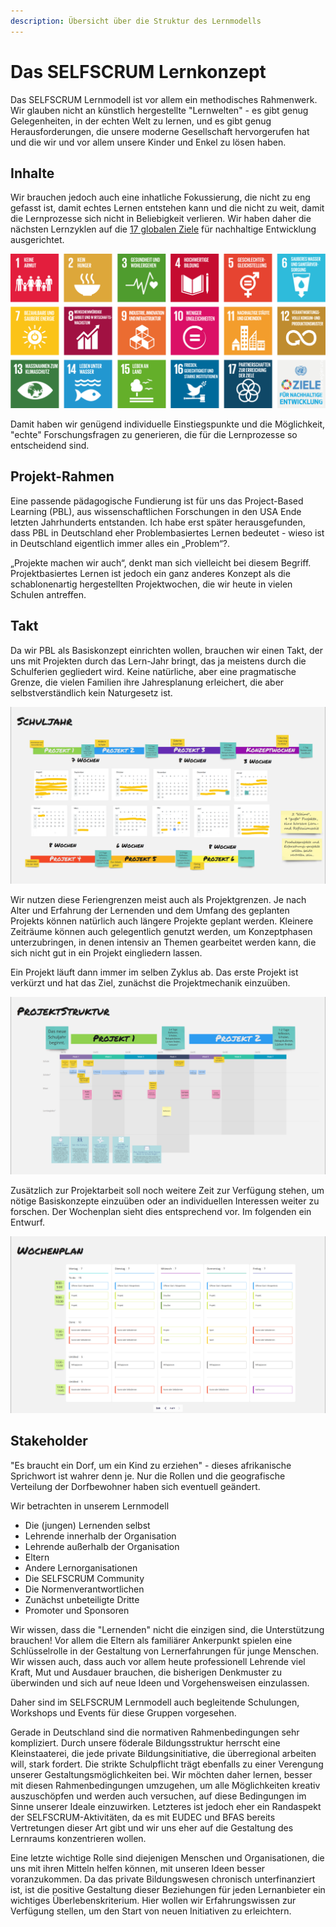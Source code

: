 ```yaml
---
description: Übersicht über die Struktur des Lernmodells
---
```


# Das SELFSCRUM Lernkonzept

Das SELFSCRUM Lernmodell ist vor allem ein methodisches Rahmenwerk. Wir glauben nicht an künstlich hergestellte "Lernwelten" - es gibt genug Gelegenheiten, in der echten Welt zu lernen, und es gibt genug Herausforderungen, die unsere moderne Gesellschaft hervorgerufen hat und die wir und vor allem unsere Kinder und Enkel zu lösen haben.

## Inhalte

Wir brauchen jedoch auch eine inhatliche Fokussierung, die nicht zu eng gefasst ist, damit echtes Lernen entstehen kann und die nicht zu weit, damit die Lernprozesse sich nicht in Beliebigkeit verlieren. Wir haben daher die nächsten Lernzyklen auf die [17 globalen Ziele](https://17ziele.de/) für nachhaltige Entwicklung ausgerichtet.

![Die 17 Ziele f&#xFC;r nachhaltige Entwicklung](../.gitbook/assets/grafik.png)

Damit haben wir genügend individuelle Einstiegspunkte und die Möglichkeit, "echte" Forschungsfragen zu generieren, die für die Lernprozesse so entscheidend sind.

## Projekt-Rahmen

Eine passende pädagogische Fundierung ist für uns das Project-Based Learning \(PBL\), aus wissenschaftlichen Forschungen in den USA Ende letzten Jahrhunderts entstanden. Ich habe erst später herausgefunden, dass PBL in Deutschland eher Problembasiertes Lernen bedeutet - wieso ist in Deutschland eigentlich immer alles ein „Problem“?.

„Projekte machen wir auch“, denkt man sich vielleicht bei diesem Begriff. Projektbasiertes Lernen ist jedoch ein ganz anderes Konzept als die schablonenartig hergestellten Projektwochen, die wir heute in vielen Schulen antreffen.

## Takt

Da wir PBL als Basiskonzept einrichten wollen, brauchen wir einen Takt, der uns mit Projekten durch das Lern-Jahr bringt, das ja meistens durch die Schulferien gegliedert wird. Keine natürliche, aber eine pragmatische Grenze, die vielen Familien ihre Jahresplanung erleichert, die aber selbstverständlich kein Naturgesetz ist.

![Beispielkalender f&#xFC;r einen PBL-Takt](../.gitbook/assets/kalender.png)

Wir nutzen diese Feriengrenzen meist auch als Projektgrenzen. Je nach Alter und Erfahrung der Lernenden und dem Umfang des geplanten Projekts können natürlich auch längere Projekte geplant werden. Kleinere Zeiträume können auch gelegentlich genutzt werden, um Konzeptphasen unterzubringen, in denen intensiv an Themen gearbeitet werden kann, die sich nicht gut in ein Projekt eingliedern lassen.

Ein Projekt läuft dann immer im selben Zyklus ab. Das erste Projekt ist verkürzt und hat das Ziel, zunächst die Projektmechanik einzuüben.

![Grobentwurf f&#xFC;r das erste Projekt](../.gitbook/assets/project_structure.png)

Zusätzlich zur Projektarbeit soll noch weitere Zeit zur Verfügung stehen, um nötige Basiskonzepte einzuüben oder an individuellen Interessen weiter zu forschen. Der Wochenplan sieht dies entsprechend vor. Im folgenden ein Entwurf.

![Grobentwurf f&#xFC;r einen Wochenplan](../.gitbook/assets/wochenplan.png)

## Stakeholder

"Es braucht ein Dorf, um ein Kind zu erziehen" - dieses afrikanische Sprichwort ist wahrer denn je. Nur die Rollen und die geografische Verteilung der Dorfbewohner haben sich eventuell geändert.

Wir betrachten in unserem Lernmodell

* Die \(jungen\) Lernenden selbst
* Lehrende innerhalb der Organisation
* Lehrende außerhalb der Organisation
* Eltern
* Andere Lernorganisationen
* Die SELFSCRUM Community
* Die Normenverantwortlichen
* Zunächst unbeteiligte Dritte
* Promoter und Sponsoren

Wir wissen, dass die "Lernenden" nicht die einzigen sind, die Unterstützung brauchen! Vor allem die Eltern als familiärer Ankerpunkt spielen eine Schlüsselrolle in der Gestaltung von Lernerfahrungen für junge Menschen. Wir wissen auch, dass auch vor allem heute professionell Lehrende viel Kraft, Mut und Ausdauer brauchen, die bisherigen Denkmuster zu überwinden und sich auf neue Ideen und Vorgehensweisen einzulassen.

Daher sind im SELFSCRUM Lernmodell auch begleitende Schulungen, Workshops und Events für diese Gruppen vorgesehen.

Gerade in Deutschland sind die normativen Rahmenbedingungen sehr kompliziert. Durch unsere föderale Bildungsstruktur herrscht eine Kleinstaaterei, die jede private Bildungsinitiative, die überregional arbeiten will, stark fordert. Die strikte Schulpflicht trägt ebenfalls zu einer Verengung unserer Gestaltungsmöglichkeiten bei. Wir möchten daher lernen, besser mit diesen Rahmenbedingungen umzugehen, um alle Möglichkeiten kreativ auszuschöpfen und werden auch versuchen, auf diese Bedingungen im Sinne unserer Ideale einzuwirken. Letzteres ist jedoch eher ein Randaspekt der SELFSCRUM-Aktivitäten, da es mit EUDEC und BFAS bereits Vertretungen dieser Art gibt und wir uns eher auf die Gestaltung des Lernraums konzentrieren wollen.

Eine letzte wichtige Rolle sind diejenigen Menschen und Organisationen, die uns mit ihren Mitteln helfen können, mit unseren Ideen besser voranzukommen. Da das private Bildungswesen chronisch unterfinanziert ist, ist die positive Gestaltung dieser Beziehungen für jeden Lernanbieter ein wichtiges Überlebenskriterium. Hier wollen wir Erfahrungswissen zur Verfügung stellen, um den Start von neuen Initiativen zu erleichtern.

